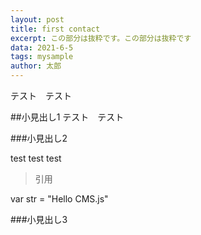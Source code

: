 ```yaml
---
layout: post
title: first contact
excerpt: この部分は抜粋です。この部分は抜粋です
data: 2021-6-5
tags: mysample
author: 太郎
---
```


テスト　テスト

##小見出し1
テスト　テスト

###小見出し2

test test test
>引用

var str = "Hello CMS.js"

###小見出し3
